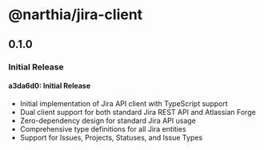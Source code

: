 # @narthia/jira-client

## 0.1.0

### Initial Release

#### a3da6d0: Initial Release

- Initial implementation of Jira API client with TypeScript support
- Dual client support for both standard Jira REST API and Atlassian Forge
- Zero-dependency design for standard Jira API usage
- Comprehensive type definitions for all Jira entities
- Support for Issues, Projects, Statuses, and Issue Types
